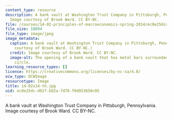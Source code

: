 ```yaml
---
content_type: resource
description: A bank vault at Washington Trust Company in Pittsburgh, Pennsylvania.
  Image courtesy of Brook Ward. CC BY-NC.
file: /courses/14-02-principles-of-macroeconomics-spring-2014/ec0e25dcd62fb82a7d76f0d953650c05_14-02s14-th.jpg
file_size: 18094
file_type: image/jpeg
image_metadata:
  caption: A bank vault at Washington Trust Company in Pittsburgh, Pennsylvania. (Image
    courtesy of Brook Ward. CC BY-NC.)
  credit: Image courtesy of Brook Ward. CC BY-NC.
  image-alt: The opening of a bank vault that has metal bars surrounded by a metal
    circle.
learning_resource_types: []
license: https://creativecommons.org/licenses/by-nc-sa/4.0/
ocw_type: OCWImage
resourcetype: Image
title: 14-02s14-th.jpg
uid: ec0e25dc-d62f-b82a-7d76-f0d953650c05
---
```

A bank vault at Washington Trust Company in Pittsburgh, Pennsylvania. Image courtesy of Brook Ward. CC BY-NC.